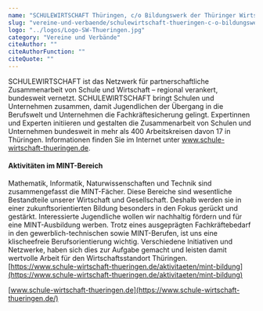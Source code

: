 ```yaml
---
name: "SCHULEWIRTSCHAFT Thüringen, c/o Bildungswerk der Thüringer Wirtschaft e. V."
slug: "vereine-und-verbaende/schulewirtschaft-thueringen-c-o-bildungswerk-der-thueringer-wirtschaft-e-v"
logo: "../logos/Logo-SW-Thueringen.jpg"
category: "Vereine und Verbände"
citeAuthor: ""
citeAuthorFunction: ""
citeQuote: ""
---
```


SCHULEWIRTSCHAFT ist das Netzwerk für partnerschaftliche Zusammenarbeit von Schule und Wirtschaft – regional verankert, bundesweit vernetzt. SCHULEWIRTSCHAFT bringt Schulen und Unternehmen zusammen, damit Jugendlichen der Übergang in die Berufswelt und Unternehmen die Fachkräftesicherung gelingt. Expertinnen und Experten initiieren und gestalten die Zusammenarbeit von Schulen und Unternehmen bundesweit in mehr als 400 Arbeitskreisen davon 17 in Thüringen. Informationen finden Sie im Internet unter www.schule-wirtschaft-thueringen.de.

#### Aktivitäten im MINT-Bereich

Mathematik, Informatik, Naturwissenschaften und Technik sind zusammengefasst die MINT-Fächer. Diese Bereiche sind wesentliche Bestandteile unserer Wirtschaft und Gesellschaft. Deshalb werden sie in einer zukunftsorientierten Bildung besonders in den Fokus gerückt und gestärkt. Interessierte Jugendliche wollen wir nachhaltig fördern und für eine MINT-Ausbildung werben. Trotz eines ausgeprägten Fachkräftebedarf in den gewerblich-technischen sowie MINT-Berufen, ist uns eine klischeefreie Berufsorientierung wichtig. Verschiedene Initiativen und Netzwerke, haben sich dies zur Aufgabe gemacht und leisten damit wertvolle Arbeit für den Wirtschaftsstandort Thüringen. [https://www.schule-wirtschaft-thueringen.de/aktivitaeten/mint-bildung](https://www.schule-wirtschaft-thueringen.de/aktivitaeten/mint-bildung)

[www.schule-wirtschaft-thueringen.de](https://www.schule-wirtschaft-thueringen.de/)
